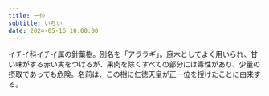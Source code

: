 ```yaml
---
title: 一位
subtitle: いちい
date: 2024-05-16 10:00:00
---
```


イチイ科イチイ属の針葉樹。別名を「アララギ」。庭木としてよく用いられ、甘い味がする赤い実をつけるが、果肉を除くすべての部分には毒性があり、少量の摂取であっても危険。名前は、この樹に仁徳天皇が正一位を授けたことに由来する。

